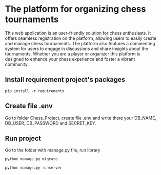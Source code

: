 # The platform for organizing chess tournaments

This web application is an user-friendly solution for chess enthusiasts. It offers seamless registration on the platform, allowing users to easily create and manage chess tournaments. The platform also features a commenting system for users to engage in discussions and share insights about the tournaments. Whether you are a player or organizer this platform is designed to enhance your chess experience and foster a vibrant community.

## Install requirement project's packages

```commandline
pip install -r requirements
```

## Create file .env

Go to folder Chess_Project, create file .env and write there your DB_NAME, DB_USER, DB_PASSWORD and SECRET_KEY.

## Run project

Go to the folder with manage.py file, run library
```commandline
python manage.py migrate 
```

```commandline
python manage.py runserver
```
